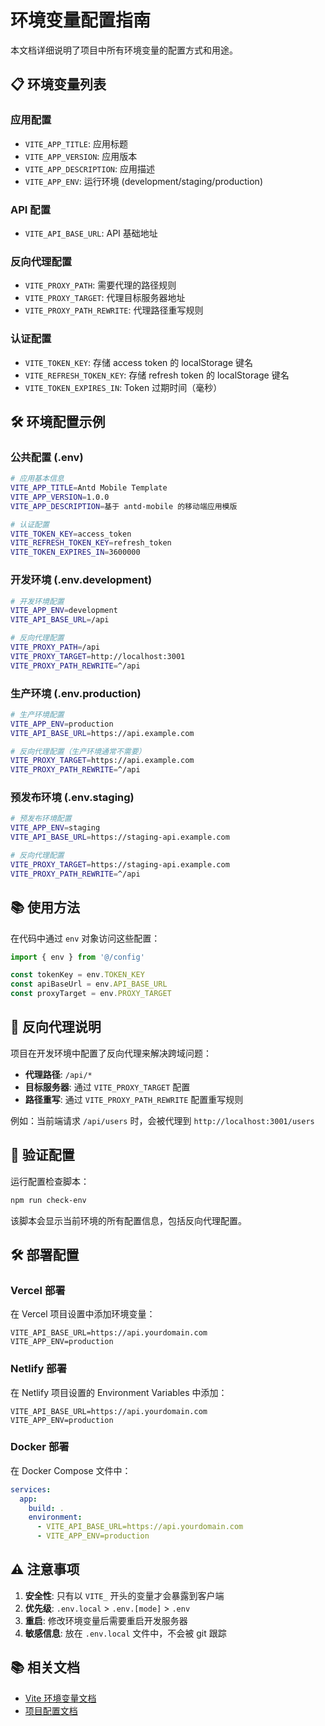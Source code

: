 # 环境变量配置指南

本文档详细说明了项目中所有环境变量的配置方式和用途。

## 📋 环境变量列表

### 应用配置
- `VITE_APP_TITLE`: 应用标题
- `VITE_APP_VERSION`: 应用版本
- `VITE_APP_DESCRIPTION`: 应用描述
- `VITE_APP_ENV`: 运行环境 (development/staging/production)

### API 配置
- `VITE_API_BASE_URL`: API 基础地址

### 反向代理配置
- `VITE_PROXY_PATH`: 需要代理的路径规则
- `VITE_PROXY_TARGET`: 代理目标服务器地址
- `VITE_PROXY_PATH_REWRITE`: 代理路径重写规则

### 认证配置
- `VITE_TOKEN_KEY`: 存储 access token 的 localStorage 键名
- `VITE_REFRESH_TOKEN_KEY`: 存储 refresh token 的 localStorage 键名
- `VITE_TOKEN_EXPIRES_IN`: Token 过期时间（毫秒）

## 🛠 环境配置示例

### 公共配置 (.env)
```bash
# 应用基本信息
VITE_APP_TITLE=Antd Mobile Template
VITE_APP_VERSION=1.0.0
VITE_APP_DESCRIPTION=基于 antd-mobile 的移动端应用模版

# 认证配置
VITE_TOKEN_KEY=access_token
VITE_REFRESH_TOKEN_KEY=refresh_token
VITE_TOKEN_EXPIRES_IN=3600000
```

### 开发环境 (.env.development)
```bash
# 开发环境配置
VITE_APP_ENV=development
VITE_API_BASE_URL=/api

# 反向代理配置
VITE_PROXY_PATH=/api
VITE_PROXY_TARGET=http://localhost:3001
VITE_PROXY_PATH_REWRITE=^/api
```

### 生产环境 (.env.production)
```bash
# 生产环境配置
VITE_APP_ENV=production
VITE_API_BASE_URL=https://api.example.com

# 反向代理配置（生产环境通常不需要）
VITE_PROXY_TARGET=https://api.example.com
VITE_PROXY_PATH_REWRITE=^/api
```

### 预发布环境 (.env.staging)
```bash
# 预发布环境配置
VITE_APP_ENV=staging
VITE_API_BASE_URL=https://staging-api.example.com

# 反向代理配置
VITE_PROXY_TARGET=https://staging-api.example.com
VITE_PROXY_PATH_REWRITE=^/api
```

## 📚 使用方法

在代码中通过 `env` 对象访问这些配置：

```typescript
import { env } from '@/config'

const tokenKey = env.TOKEN_KEY
const apiBaseUrl = env.API_BASE_URL
const proxyTarget = env.PROXY_TARGET
```

## 🔄 反向代理说明

项目在开发环境中配置了反向代理来解决跨域问题：

- **代理路径**: `/api/*` 
- **目标服务器**: 通过 `VITE_PROXY_TARGET` 配置
- **路径重写**: 通过 `VITE_PROXY_PATH_REWRITE` 配置重写规则

例如：当前端请求 `/api/users` 时，会被代理到 `http://localhost:3001/users`

## 🔧 验证配置

运行配置检查脚本：

```bash
npm run check-env
```

该脚本会显示当前环境的所有配置信息，包括反向代理配置。

## 🛠️ 部署配置

### Vercel 部署
在 Vercel 项目设置中添加环境变量：
```
VITE_API_BASE_URL=https://api.yourdomain.com
VITE_APP_ENV=production
```

### Netlify 部署
在 Netlify 项目设置的 Environment Variables 中添加：
```
VITE_API_BASE_URL=https://api.yourdomain.com
VITE_APP_ENV=production
```

### Docker 部署
在 Docker Compose 文件中：
```yaml
services:
  app:
    build: .
    environment:
      - VITE_API_BASE_URL=https://api.yourdomain.com
      - VITE_APP_ENV=production
```

## ⚠️ 注意事项

1. **安全性**: 只有以 `VITE_` 开头的变量才会暴露到客户端
2. **优先级**: `.env.local` > `.env.[mode]` > `.env`
3. **重启**: 修改环境变量后需要重启开发服务器
4. **敏感信息**: 放在 `.env.local` 文件中，不会被 git 跟踪

## 📚 相关文档

- [Vite 环境变量文档](https://vitejs.dev/guide/env-and-mode.html)
- [项目配置文档](src/config/README.md) 